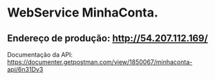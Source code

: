 # WebService MinhaConta.

## Endereço de produção: http://54.207.112.169/

Documentação da API: https://documenter.getpostman.com/view/1850067/minhaconta-api/6n31Dv3
